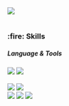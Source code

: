 <img src="https://img.shields.io/badge/scarlet040@gmail.com-EA4335?style=flat-square&logo=Gmail&logoColor=white"/>

#
<div>
<h3> :fire: Skills </h3>
<h5> Language & Tools </h5>
  <img src="https://img.shields.io/badge/iOS(UIKit)-181717?style=flat-square&logo=Apple&logoColor=white"/>
  <img src="https://img.shields.io/badge/Swift-F05138?style=flat-square&logo=Swift&logoColor=white"/>
  <br><br>
  <img src="https://img.shields.io/badge/Realm-39477F?style=flat-square&logo=Realm&logoColor=white"/> 
  <img src="https://img.shields.io/badge/Firebase-FFCA28?style=flat-square&logo=Firebase&logoColor=white"/>
  <br>
  <img src="https://img.shields.io/badge/Git-181717?style=flat-square&logo=Git&logoColor=white"/>
  <img src="https://img.shields.io/badge/GitHub-181717?style=flat-square&logo=GitHub&logoColor=white"/>
  <img src="https://img.shields.io/badge/Notion-181717?style=flat-square&logo=Notion&logoColor=white"/>
</div>

